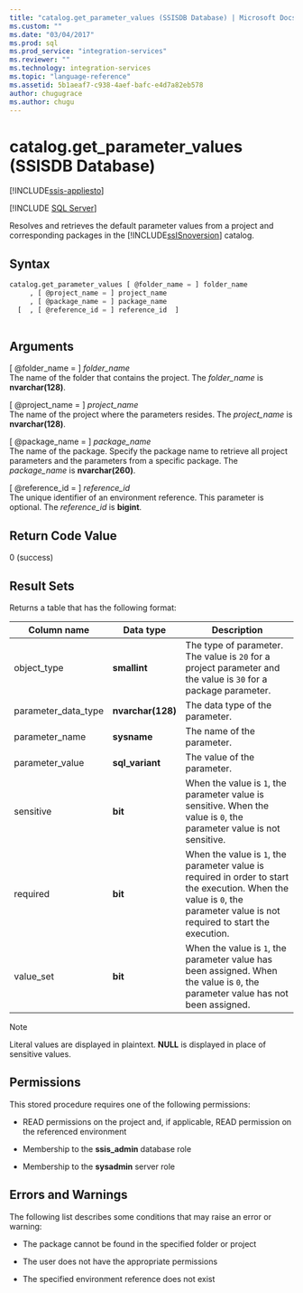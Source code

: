 ```yaml
---
title: "catalog.get_parameter_values (SSISDB Database) | Microsoft Docs"
ms.custom: ""
ms.date: "03/04/2017"
ms.prod: sql
ms.prod_service: "integration-services"
ms.reviewer: ""
ms.technology: integration-services
ms.topic: "language-reference"
ms.assetid: 5b1aeaf7-c938-4aef-bafc-e4d7a82eb578
author: chugugrace
ms.author: chugu
---
```

# catalog.get_parameter_values (SSISDB Database)

[!INCLUDE[ssis-appliesto](../../includes/ssis-appliesto-ssvrpluslinux-asdb-asdw-xxx.md)]


[!INCLUDE [SQL Server](../../includes/applies-to-version/sqlserver.md)]

  Resolves and retrieves the default parameter values from a project and corresponding packages in the [!INCLUDE[ssISnoversion](../../includes/ssisnoversion-md.md)] catalog.  
  
## Syntax  
  
```sql  
catalog.get_parameter_values [ @folder_name = ] folder_name  
     , [ @project_name = ] project_name  
     , [ @package_name = ] package_name  
  [  , [ @reference_id = ] reference_id  ]  
  
```  
  
## Arguments  
 [ @folder_name = ] *folder_name*  
 The name of the folder that contains the project. The *folder_name* is **nvarchar(128)**.  
  
 [ @project_name = ] *project_name*  
 The name of the project where the parameters resides. The *project_name* is **nvarchar(128)**.  
  
 [ @package_name = ] *package_name*  
 The name of the package. Specify the package name to retrieve all project parameters and the parameters from a specific package. The *package_name* is **nvarchar(260)**.  
  
 [ @reference_id = ] *reference_id*  
 The unique identifier of an environment reference. This parameter is optional. The *reference_id* is **bigint**.  
  
## Return Code Value  
 0 (success)  
  
## Result Sets  
 Returns a table that has the following format:  
  
|Column name|Data type|Description|  
|-----------------|---------------|-----------------|  
|object_type|**smallint**|The type of parameter. The value is `20` for a project parameter and the value is `30` for a package parameter.|  
|parameter_data_type|**nvarchar(128)**|The data type of the parameter.|  
|parameter_name|**sysname**|The name of the parameter.|  
|parameter_value|**sql_variant**|The value of the parameter.|  
|sensitive|**bit**|When the value is `1`, the parameter value is sensitive. When the value is `0`, the parameter value is not sensitive.|  
|required|**bit**|When the value is `1`, the parameter value is required in order to start the execution. When the value is `0`, the parameter value is not required to start the execution.|  
|value_set|**bit**|When the value is `1`, the parameter value has been assigned. When the value is `0`, the parameter value has not been assigned.|  
  
> [!NOTE]  
>  Literal values are displayed in plaintext. **NULL** is displayed in place of sensitive values.  
  
## Permissions  
 This stored procedure requires one of the following permissions:  
  
-   READ permissions on the project and, if applicable, READ permission on the referenced environment  
  
-   Membership to the **ssis_admin** database role  
  
-   Membership to the **sysadmin** server role  
  
## Errors and Warnings  
 The following list describes some conditions that may raise an error or warning:  
  
-   The package cannot be found in the specified folder or project  
  
-   The user does not have the appropriate permissions  
  
-   The specified environment reference does not exist  
  
  
